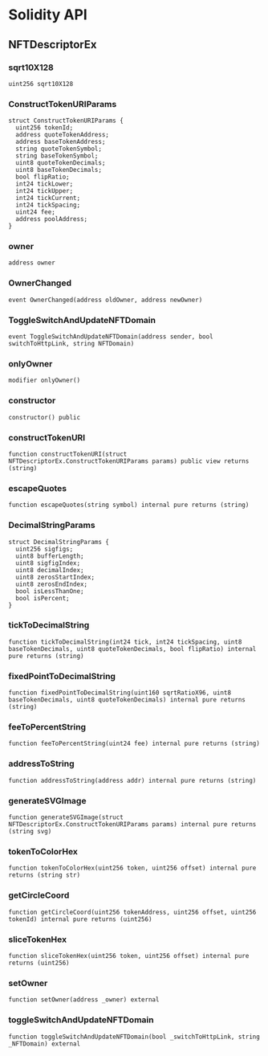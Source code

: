 # Solidity API

## NFTDescriptorEx

### sqrt10X128

```solidity
uint256 sqrt10X128
```

### ConstructTokenURIParams

```solidity
struct ConstructTokenURIParams {
  uint256 tokenId;
  address quoteTokenAddress;
  address baseTokenAddress;
  string quoteTokenSymbol;
  string baseTokenSymbol;
  uint8 quoteTokenDecimals;
  uint8 baseTokenDecimals;
  bool flipRatio;
  int24 tickLower;
  int24 tickUpper;
  int24 tickCurrent;
  int24 tickSpacing;
  uint24 fee;
  address poolAddress;
}
```

### owner

```solidity
address owner
```

### OwnerChanged

```solidity
event OwnerChanged(address oldOwner, address newOwner)
```

### ToggleSwitchAndUpdateNFTDomain

```solidity
event ToggleSwitchAndUpdateNFTDomain(address sender, bool switchToHttpLink, string NFTDomain)
```

### onlyOwner

```solidity
modifier onlyOwner()
```

### constructor

```solidity
constructor() public
```

### constructTokenURI

```solidity
function constructTokenURI(struct NFTDescriptorEx.ConstructTokenURIParams params) public view returns (string)
```

### escapeQuotes

```solidity
function escapeQuotes(string symbol) internal pure returns (string)
```

### DecimalStringParams

```solidity
struct DecimalStringParams {
  uint256 sigfigs;
  uint8 bufferLength;
  uint8 sigfigIndex;
  uint8 decimalIndex;
  uint8 zerosStartIndex;
  uint8 zerosEndIndex;
  bool isLessThanOne;
  bool isPercent;
}
```

### tickToDecimalString

```solidity
function tickToDecimalString(int24 tick, int24 tickSpacing, uint8 baseTokenDecimals, uint8 quoteTokenDecimals, bool flipRatio) internal pure returns (string)
```

### fixedPointToDecimalString

```solidity
function fixedPointToDecimalString(uint160 sqrtRatioX96, uint8 baseTokenDecimals, uint8 quoteTokenDecimals) internal pure returns (string)
```

### feeToPercentString

```solidity
function feeToPercentString(uint24 fee) internal pure returns (string)
```

### addressToString

```solidity
function addressToString(address addr) internal pure returns (string)
```

### generateSVGImage

```solidity
function generateSVGImage(struct NFTDescriptorEx.ConstructTokenURIParams params) internal pure returns (string svg)
```

### tokenToColorHex

```solidity
function tokenToColorHex(uint256 token, uint256 offset) internal pure returns (string str)
```

### getCircleCoord

```solidity
function getCircleCoord(uint256 tokenAddress, uint256 offset, uint256 tokenId) internal pure returns (uint256)
```

### sliceTokenHex

```solidity
function sliceTokenHex(uint256 token, uint256 offset) internal pure returns (uint256)
```

### setOwner

```solidity
function setOwner(address _owner) external
```

### toggleSwitchAndUpdateNFTDomain

```solidity
function toggleSwitchAndUpdateNFTDomain(bool _switchToHttpLink, string _NFTDomain) external
```

